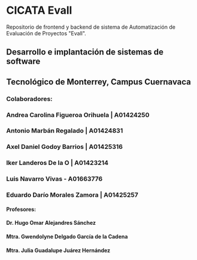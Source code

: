 # CICATA Evall

Repositorio de frontend y backend de sistema de Automatización de Evaluación de Proyectos "Evall".

## Desarrollo e implantación de sistemas de software
## Tecnológico de Monterrey, Campus Cuernavaca

### Colaboradores:
### Andrea Carolina Figueroa Orihuela | A01424250
### Antonio Marbán Regalado | A01424831
### Axel Daniel Godoy Barrios | A01425316
### Iker Landeros De la O | A01423214
### Luis Navarro Vivas - A01663776
### Eduardo Darío Morales Zamora | A01425257


#### Profesores:
#### Dr. Hugo Omar Alejandres Sánchez
#### Mtra. Gwendolyne Delgado García de la Cadena
#### Mtra. Julia Guadalupe Juárez Hernández